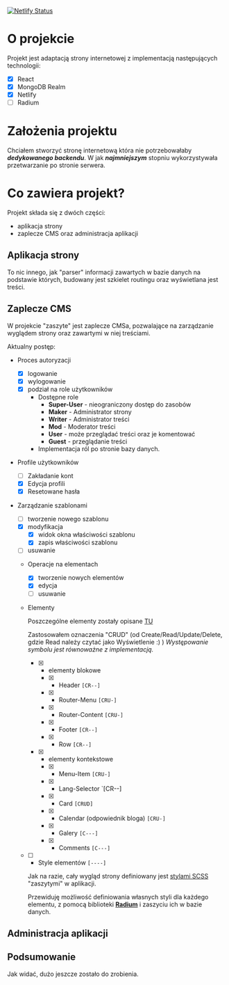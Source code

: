[![Netlify Status](https://api.netlify.com/api/v1/badges/7f96c299-f07e-4785-b9c6-8c778097764d/deploy-status)](https://app.netlify.com/sites/archonadventures/deploys)

# O projekcie

Projekt jest adaptacją strony internetowej z implementacją następujących technologii:

- [x] React
- [x] MongoDB Realm
- [x] Netlify
- [ ] Radium

# Założenia projektu

Chciałem stworzyć stronę internetową która nie potrzebowałaby **_dedykowanego backendu_**. W jak **_najmniejszym_** stopniu wykorzystywała przetwarzanie po stronie serwera.

# Co zawiera projekt?

Projekt składa się z dwóch części:

- aplikacja strony
- zaplecze CMS oraz administracja aplikacji

## Aplikacja strony

To nic innego, jak "parser" informacji zawartych w bazie danych na podstawie których, budowany jest szkielet routingu oraz wyświetlana jest treści.

## Zaplecze CMS

W projekcie "zaszyte" jest zaplecze CMSa, pozwalające na zarządzanie wyglądem strony oraz zawartymi w niej treściami.

Aktualny postęp:

- Proces autoryzacji

  - [x] logowanie
  - [x] wylogowanie
  - [x] podział na role użytkowników
    - Dostępne role
      - **Super-User** - nieograniczony dostęp do zasobów
      - **Maker** - Administrator strony
      - **Writer** - Administrator treści
      - **Mod** - Moderator treści
      - **User** - może przeglądać treści oraz je komentować
      - **Guest** - przeglądanie treści
    - Implementacja ról po stronie bazy danych.

- Profile użytkowników

  - [ ] Zakładanie kont
  - [x] Edycja profili
  - [x] Resetowane hasła

- Zarządzanie szablonami

  - [ ] tworzenie nowego szablonu
  - [x] modyfikacja
    - [x] widok okna właściwości szablonu
    - [x] zapis właściwości szablonu
  - [ ] usuwanie
  - Operacje na elementach
    - [x] tworzenie nowych elementów
    - [x] edycja
    - [ ] usuwanie
  - Elementy

    Poszczególne elementy zostały opisane [TU](/doc/elements.md)

    Zastosowałem oznaczenia "CRUD" (od Create/Read/Update/Delete, gdzie Read należy czytać jako Wyświetlenie :) ) _Występowanie symbolu jest równoważne z implementacją._

    - [x] - elementy blokowe
      - [x] - Header `[CR--]`
      - [x] - Router-Menu `[CRU-]`
      - [x] - Router-Content `[CRU-]`
      - [x] - Footer `[CR--]`
      - [x] - Row `[CR--]`
    - [x] - elementy kontekstowe
      - [x] - Menu-Item `[CRU-]`
      - [x] - Lang-Selector `[CR--]
      - [x] - Card `[CRUD]`
      - [x] - Calendar (odpowiednik bloga) `[CRU-]`
      - [x] - Galery `[C---]`
      - [x] - Comments `[C---]`

  - [ ] - Style elementów `[----]`

    Jak na razie, cały wygląd strony definiowany jest [stylami SCSS](/src/components/layout/page-elements/scss/) "zaszytymi" w aplikacji.

    Przewiduję możliwość definiowania własnych styli dla każdego elementu, z pomocą biblioteki [**Radium**](https://github.com/FormidableLabs/radium/tree/master/docs/guides) i zaszyciu ich w bazie danych.

## Administracja aplikacji

## Podsumowanie

Jak widać, dużo jeszcze zostało do zrobienia.
